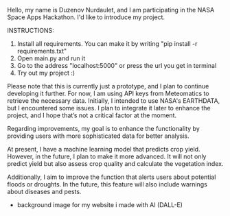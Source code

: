 Hello, my name is Duzenov Nurdaulet, and I am participating in the NASA Space Apps Hackathon. I'd like to introduce my project.

INSTRUCTIONS:
 1) Install all requirements. You can make it by writing "pip install -r requirements.txt"
 2) Open main.py and run it
 3) Go to the address "localhost:5000" or press the url you get in terminal
 4) Try out my project  :)




Please note that this is currently just a prototype, and I plan to continue developing it further. 
For now, I am using API keys from Meteomatics to retrieve the necessary data. Initially, I intended to use NASA's EARTHDATA, but I encountered some issues. 
I plan to integrate it later to enhance the project, and I hope that’s not a critical factor at the moment.

Regarding improvements, my goal is to enhance the functionality by providing users with more sophisticated data for better analysis.

At present, I have a machine learning model that predicts crop yield. However, in the future, I plan to make it more advanced. 
It will not only predict yield but also assess crop quality and calculate the vegetation index.

Additionally, I aim to improve the function that alerts users about potential floods or droughts. 
In the future, this feature will also include warnings about diseases and pests.



* background image for my website i made with AI (DALL-E)

